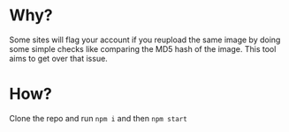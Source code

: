 # Why?

Some sites will flag your account if you reupload the same image by doing some simple checks like comparing the MD5 hash of the image. This tool aims to get over that issue.

# How?

Clone the repo and run `npm i` and then `npm start`
